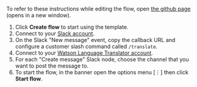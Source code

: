 To refer to these instructions while editing the flow, open [the github page](https://github.com/ot4i/app-connect-templates/blob/master/resources/markdown/Create%20a%20Slack%20translation%20bot_instructions.md) (opens in a new window).

1. Click **Create flow** to start using the template.
1. Connect to your [Slack account](https://developer.ibm.com/integration/docs/app-connect/how-to-guides-for-apps/use-ibm-app-connect-slack/).
1. On the Slack "New message" event, copy the callback URL and configure a customer slash command called `/translate`.
1. Connect to your [Watson Language Translator account](https://developer.ibm.com/integration/docs/app-connect/how-to-guides-for-apps/use-ibm-app-connect-watson-language-translator/).
1. For each "Create message" Slack node, choose the channel that you want to post the message to.
1. To start the flow, in the banner open the options menu [&#8942;] then click **Start flow**.
